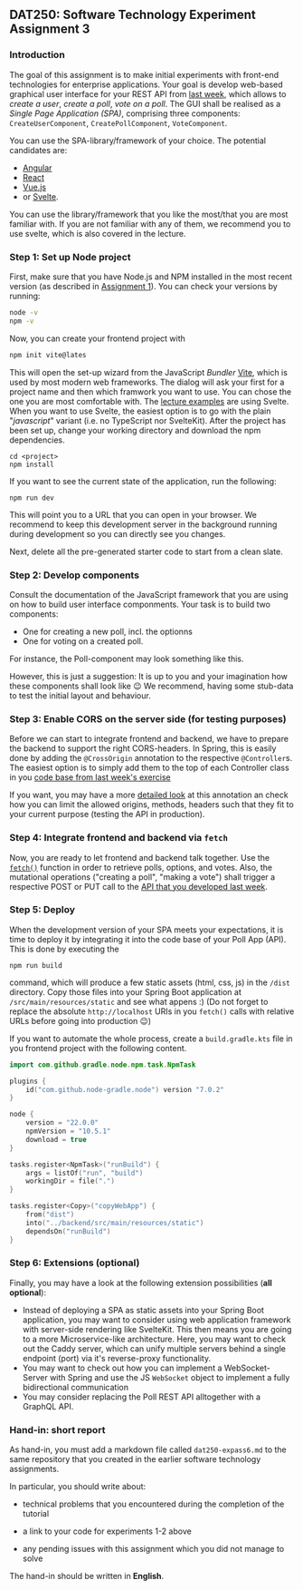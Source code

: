 ## DAT250: Software Technology Experiment Assignment 3

### Introduction

The goal of this assignment is to make initial experiments with front-end technologies for enterprise applications.
Your goal is develop web-based graphical user interface for your REST API from [last week](./expass2.md),
which allows to _create a user_, _create a poll_, _vote on a poll_. 
The GUI shall be realised as a _Single Page Application (SPA)_, comprising three components: `CreateUserComponent`, `CreatePollComponent`,
`VoteComponent`.

You can use the SPA-library/framework of your choice.
The potential candidates are:

- [Angular](https://angular.dev/)
- [React](https://react.dev/)
- [Vue.js](https://vuejs.org/)
- or [Svelte](https://svelte.dev/).

You can use the library/framework that you like the most/that you are most familiar with.
If you are not familiar with any of them, we recommend you to use svelte, which is also covered in the lecture.

### Step 1: Set up Node project

First, make sure that you have Node.js and NPM installed in the most recent version (as described in [Assignment 1](./expass1.md)).
You can check your versions by running:
```sh 
node -v
npm -v
```

Now, you can create your frontend project with 
```sh 
npm init vite@lates
```
This will open the set-up wizard from the JavaScript _Bundler_ [Vite](https://vitejs.dev/), which is used by most modern web frameworks.
The dialog will ask your first for a project name and then which framwork you want to use.
You can chose the one you are most comfortable with. The [lecture examples](../lectureexamples/l06_SPAs/) are using Svelte.
When you want to use Svelte, the easiest option is to go with the plain "_javascript_" variant (i.e. no TypeScript nor SvelteKit).
After the project has been set up, change your working directory and download the npm dependencies.

```shell
cd <project>
npm install
```

If you want to see the current state of the application, run the following:
```shell
npm run dev
```
This will point you to a URL that you can open in your browser.
We recommend to keep this development server in the background running during development so you can directly see you changes.

Next, delete all the pre-generated starter code to start from a clean slate.

### Step 2: Develop components 

Consult the documentation of the JavaScript framework that you are using on how to build user interface componments.
Your task is to build two components:
- One for creating a new poll, incl. the optionns 
- One for voting on a created poll.

For instance, the Poll-component may look something like this.

However, this is just a suggestion: It is up to you and your imagination how these components shall look like :wink:
We recommend, having some stub-data to test the initial layout and behaviour.

### Step 3: Enable CORS on the server side (for testing purposes)

Before we can start to integrate frontend and backend, 
we have to prepare the backend to support the right CORS-headers.
In Spring, this is easily done by adding the `@CrossOrigin` annotation to the respective `@Controller`s.
The easiest option is to simply add them to the top of each Controller class in you [code base from last week's exercise](./expass2.md)

If you want, you may have a more [detailed look](https://docs.spring.io/spring-framework/docs/current/javadoc-api/org/springframework/web/bind/annotation/CrossOrigin.html)
at this annotation an check how you can limit the allowed origins, methods, headers such that they fit to your current purpose 
(testing the API in production).

### Step 4: Integrate frontend and backend via `fetch`

Now, you are ready to let frontend and backend talk together.
Use the [`fetch()`](https://developer.mozilla.org/en-US/docs/Web/API/Fetch_API) function in order to retrieve polls, options, and votes.
Also, the mutational operations ("creating a poll", "making a vote") shall trigger a respective POST or PUT call to the [API that you developed last week](./expass2.md).


### Step 5: Deploy

When the development version of your SPA meets your expectations, it is time to deploy it by integrating it into the code base of your Poll App (API).
This is done by executing the 

```shell
npm run build
```
command, which will produce a few static assets (html, css, js) in the `/dist` directory.
Copy those files into your Spring Boot application at `/src/main/resources/static` and see what appens :)
(Do not forget to replace the absolute `http://localhost` URIs in you `fetch()` calls with relative URLs before going into production :wink:)

If you want to automate the whole process, create a `build.gradle.kts` file in you frontend project with the following content.

```kotlin
import com.github.gradle.node.npm.task.NpmTask

plugins {
    id("com.github.node-gradle.node") version "7.0.2"
}

node {
    version = "22.0.0"
    npmVersion = "10.5.1"
    download = true
}

tasks.register<NpmTask>("runBuild") {
    args = listOf("run", "build")
    workingDir = file(".")
}

tasks.register<Copy>("copyWebApp") {
    from("dist")
    into("../backend/src/main/resources/static")
    dependsOn("runBuild")
}

```

### Step 6: Extensions (optional)

Finally, you may have a look at the following extension possibilities (**all optional**):

- Instead of deploying a SPA as static assets into your Spring Boot application, you may want to consider using
 web application framework with server-side rendering like SvelteKit. This then means you are going to a more Microservice-like
 architecture. Here, you may want to check out the Caddy server, which can unify multiple servers behind a single endpoint (port)
 via it's reverse-proxy functionality.
- You may want to check out how you can implement a WebSocket-Server with Spring and use the JS `WebSocket` object to implement 
a fully bidirectional communication
- You may consider replacing the Poll REST API alltogether with a GraphQL API.




### Hand-in: short report

As hand-in, you must add a markdown file called `dat250-expass6.md` to the same repository that you created in the earlier software technology assignments.

In particular, you should write about:

- technical problems that you encountered during the completion of the tutorial

- a link to your code for experiments 1-2 above

- any pending issues with this assignment which you did not manage to solve

The hand-in should be written in **English**.
